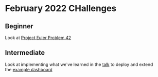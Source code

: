 # February 2022 CHallenges

## Beginner

Look at [Project Euler Problem 42](https://projecteuler.net/problem=42.)

## Intermediate

Look at implementing what we've learned in the [talk](https://github.com/PythonAberdeen/user_group/blob/master/2022-02/speaker-notes/WebApp%20-%20Deplyment%20Cheatsheet.docx?raw=true) 
to deploy and extend the [example dashboard](https://github.com/PythonAberdeen/user_group/blob/master/2022-02/speaker-notes/app.py)
